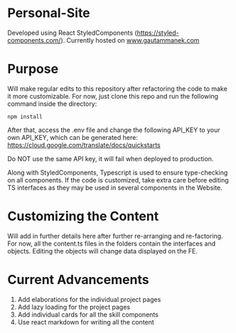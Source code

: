 # Personal-Site

Developed using React StyledComponents (https://styled-components.com/).
Currently hosted on www.gautammanek.com

# Purpose

Will make regular edits to this repository after refactoring the code to make it more customizable.
For now, just clone this repo and run the following command inside the directory:

```
npm install
```

After that, access the .env file and change the following API_KEY to your own API_KEY, which can be generated here: https://cloud.google.com/translate/docs/quickstarts

Do NOT use the same API key, it will fail when deployed to production.

Along with StyledComponents, Typescript is used to ensure type-checking on all components. If the code is customized, take extra care before editing TS interfaces as they may be used in several components in the Website.

# Customizing the Content

Will add in further details here after further re-arranging and re-factoring. For now, all the content.ts files in the folders contain the interfaces and objects. Editing the objects will change data displayed on the FE.

# Current Advancements

1. Add elaborations for the individual project pages
2. Add lazy loading for the project pages
3. Add individual cards for all the skill components
4. Use react markdown for writing all the content
